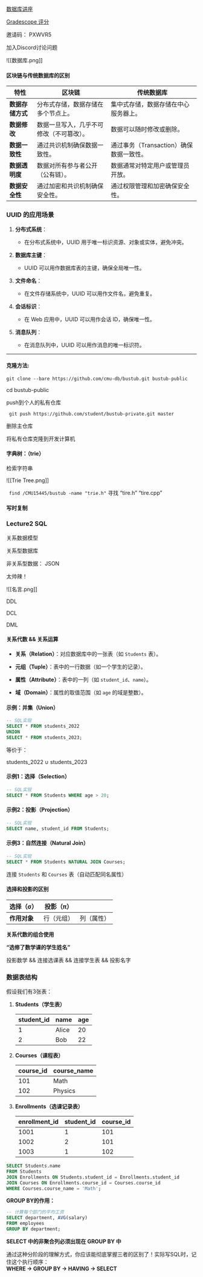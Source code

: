 
[数据库讲座](https://db.cs.cmu.edu/seminar2022/)

[Gradescope 评分](https://www.gradescope.com/)

邀请码： PXWVR5

加入Discord讨论问题

![[数据库.png]]



#### **区块链与传统数据库的区别**

|特性|区块链|传统数据库|
|---|---|---|
|**数据存储方式**|分布式存储，数据存储在多个节点上。|集中式存储，数据存储在中心服务器上。|
|**数据修改**|数据一旦写入，几乎不可修改（不可篡改）。|数据可以随时修改或删除。|
|**数据一致性**|通过共识机制确保数据一致性。|通过事务（Transaction）确保数据一致性。|
|**数据透明度**|数据对所有参与者公开（公有链）。|数据通常对特定用户或管理员开放。|
|**数据安全性**|通过加密和共识机制确保安全性。|通过权限管理和加密确保安全性。|


### **UUID 的应用场景**

1. **分布式系统**：
    
    - 在分布式系统中，UUID 用于唯一标识资源、对象或实体，避免冲突。
        
2. **数据库主键**：
    
    - UUID 可以用作数据库表的主键，确保全局唯一性。
        
3. **文件命名**：
    
    - 在文件存储系统中，UUID 可以用作文件名，避免重复。
        
4. **会话标识**：
    
    - 在 Web 应用中，UUID 可以用作会话 ID，确保唯一性。
        
5. **消息队列**：
    
    - 在消息队列中，UUID 可以用作消息的唯一标识符。

---

####  克隆方法:

`git clone --bare https://github.com/cmu-db/bustub.git bustub-public`

cd bustub-public

push到个人的私有仓库

` git push https://github.com/student/bustub-private.git master`

删除主仓库

将私有仓库克隆到开发计算机


#### 字典树：（trie）

检索字符串


![[Trie Tree.png]]



` find /CMU15445/bustub -name "trie.h"` 寻找 “tire.h” “tire.cpp”



#### 写时复制



### Lecture2 SQL

关系数据模型

关系型数据库

非关系型数据： JSON

太帅辣！

![[名言.png]]


DDL

DCL 

DML

#### 关系代数 && 关系运算


- **关系（Relation）**：对应数据库中的一张表（如 `Students` 表）。
    
- **元组（Tuple）**：表中的一行数据（如一个学生的记录）。
    
- **属性（Attribute）**：表中的一列（如 `student_id`、`name`）。
    
- **域（Domain）**：属性的取值范围（如 `age` 的域是整数）。


#### **示例：并集（Union）**

```sql
-- SQL实现
SELECT * FROM students_2022
UNION
SELECT * FROM students_2023;
```

等价于： 

students_2022    ∪   students_2023

#### **示例1：选择（Selection）**

```sql
-- SQL实现
SELECT * FROM Students WHERE age > 20;
```


#### **示例2：投影（Projection）**

```sql
-- SQL实现
SELECT name, student_id FROM Students;
```

#### **示例3：自然连接（Natural Join）**

```sql
-- SQL实现
SELECT * FROM Students NATURAL JOIN Courses;
```

连接 `Students` 和 `Courses` 表（自动匹配同名属性）


#### 选择和投影的区别

| **选择（σ）** | **投影（π）** |       |
| --------- | --------- | ----- |
| **作用对象**  | 行（元组）     | 列（属性） |



 **关系代数的组合使用**

 **“选修了数学课的学生姓名”**

投影数学 && 连接选课表 && 连接学生表 && 投影名字

### **数据表结构**

假设我们有3张表：

1. **Students（学生表）**
    
    |student_id|name|age|
    |---|---|---|
    |1|Alice|20|
    |2|Bob|22|
    
2. **Courses（课程表）**
    
    |course_id|course_name|
    |---|---|
    |101|Math|
    |102|Physics|
    
3. **Enrollments（选课记录表）**
    
    |enrollment_id|student_id|course_id|
    |---|---|---|
    |1001|1|101|
    |1002|2|101|
    |1003|1|102|


```sql
SELECT Students.name
FROM Students
JOIN Enrollments ON Students.student_id = Enrollments.student_id
JOIN Courses ON Enrollments.course_id = Courses.course_id
WHERE Courses.course_name = 'Math';
```


**GROUP BY的作用：**

```SQL
-- 计算每个部门的平均工资
SELECT department, AVG(salary) 
FROM employees
GROUP BY department;
```

**SELECT 中的非聚合列必须出现在 GROUP BY 中**

通过这种分阶段的理解方式，你应该能彻底掌握三者的区别了！实际写SQL时，记住这个执行顺序：  
**WHERE → GROUP BY → HAVING → SELECT**









